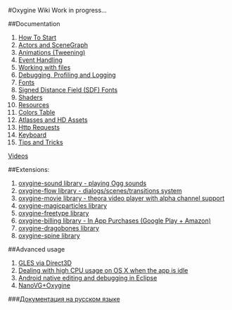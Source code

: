 #Oxygine Wiki
Work in progress...

##Documentation
1. [How To Start](start)
2. [Actors and SceneGraph](actors)
3. [Animations (Tweening)](tweens)
4. [Event Handling](events)
5. [Working with files](filesystem)
6. [Debugging, Profiling and Logging](debug) 
7. [Fonts](fonts)
8. [Signed Distance Field (SDF) Fonts](sdf-fonts)
9. [Shaders](shaders)
10. [Resources](resources2)
11. [Colors Table](colors)
12. [Atlasses and HD Assets](atlasses)
13. [Http Requests](http)
13. [Keyboard](keyboard)
14. [Tips and Tricks](tips_and_tricks)



[Videos](videos)

##Extensions:
1. [oxygine-sound library - playing Ogg sounds](sounds)
2. [oxygine-flow library - dialogs/scenes/transitions system](oxygine-flow)
3. [oxygine-movie library - theora video player with alpha channel support](oxygine-movie)
4. [oxygine-magicparticles library](magicparticles)
5. [oxygine-freetype library](freetype)
6. [oxygine-billing library - In App Purchases (Google Play + Amazon)](billing)
7. [oxygine-dragobones library](dragonbones)
8. [oxygine-spine library](oxygine-spine)



##Advanced usage
1. [GLES via Direct3D](gl_via_d3d)
2. [Dealing with high CPU usage on OS X when the app is idle](osx_idle_app_high_cpu)
3. [Android native editing and debugging in Eclipse](android_eclipse)
4. [NanoVG+Oxygine](nanovg)

###[Документация на русском языке](Home_ru)